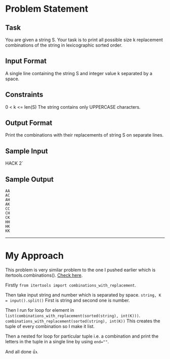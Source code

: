 # Problem Statement
## Task
You are given a string S.
Your task is to print all possible size k replacement combinations of the string in lexicographic sorted order.
## Input Format
A single line containing the string S and integer value k separated by a space.
## Constraints
0 < k <= len(S)
The string contains only UPPERCASE characters.
## Output Format
Print the combinations with their replacements of string S on separate lines.
## Sample Input
HACK 2`  
## Sample Output
`AA`  
`AC`  
`AH`  
`AK`  
`CC`  
`CH`  
`CK`  
`HH`  
`HK`  
`KK`  
<hr>

# My Approach 
This problem is very similar problem to the one I pushed earlier which is itertools.combinations(). [Check here](09_itertools.combinations()).

Firstly `from itertools import combinations_with_replacement`.

Then take input string and number which is separated by space. `string, K = input().split()` First is string and second one is number.

Then I run for loop for element in `list(combinations_with_replacement(sorted(string), int(K)))`.  
`combinations_with_replacement(sorted(string), int(K))` This creates the tuple of every combination so I make it list.  

Then a nested for loop for particular tuple i.e. a combination and print the letters in the tuple in a single line by using `end=""`.

And all done 👍.
